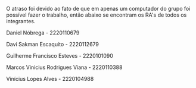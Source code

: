 O atraso foi devido ao fato de que em apenas um computador do grupo foi possível fazer o trabalho, então abaixo se encontram os RA's de todos os integrantes.

Daniel Nóbrega -
2220110679

Davi Sakman Escaquito -
2220112679

Guilherme Francisco Esteves - 2220101090

Marcos Vinicius Rodrigues Viana -
2220110388

Vinícius Lopes Alves -
2220104988

